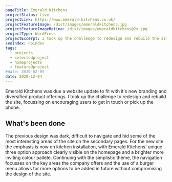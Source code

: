 ```yaml
---
pageTitle: Emerald Kitchens
projectStatus: Live
projectLink: https://www.emerald-kitchens.co.uk/
projectFeatureImage: /dist/images/emeraldkitchens.jpg
projectFeatureImageRetina: /dist/images/emeraldkitchens@2x.jpg
projectType: WordPress
projectExcerpt: I took up the challenge to redesign and rebuild the site, focussing on encouraging users to get in touch or pick up the phone.
seoIndex: noindex
tags:
  - projects
  - selectedproject
  - homeprojects
  - featuredproject
#date: 2019-02-05
date: 2020-12-04
---
```


Emerald Kitchens was due a website update to fit with it's new branding and diversified product offerings. I took up the challenge to redesign and rebuild the site, focussing on encouraging users to get in touch or pick up the phone.

## What's been done

The previous design was dark, difficult to navigate and hid some of the most interesting areas of the site on the secondary pages. For the new site the emphasis is now on kitchen installation, with Emerald Kitchens' unique three option approach clearly visible on the homepage and a brighter more inviting colour pallete. Continuing with the simplistic theme, the navigation focusses on the key areas the company offers and the use of a burger menu allows for more options to be added in future without compromising the design of the site.

</div>
<div class="body__section body__section--post body__section--{{ projectType | downcase }}">